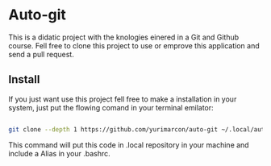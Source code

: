 # Auto-git

This is a didatic project with the knologies einered in a Git and Github course.
Fell free to clone this project to use or emprove this application and send a pull request.

## Install

If you just want use this project fell free to make a installation in your system, just put the flowing comand in your terminal emilator:

```sh

git clone --depth 1 https://github.com/yurimarcon/auto-git ~/.local/auto-git ~/.local/auto-git/install

```

This command will put this code in .local repository in your machine and include a Alias in your .bashrc.
